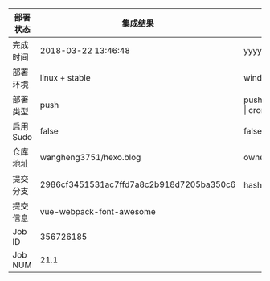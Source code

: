 部署状态 | 集成结果 | 参考值
---|---|---
完成时间 | 2018-03-22 13:46:48 | yyyy-mm-dd hh:mm:ss
部署环境 | linux + stable | window \| linux + stable
部署类型 | push | push \| pull_request \| api \| cron
启用Sudo | false | false \| true
仓库地址 | wangheng3751/hexo.blog | owner_name/repo_name
提交分支 | 2986cf3451531ac7ffd7a8c2b918d7205ba350c6 | hash 16位
提交信息 | vue-webpack-font-awesome |
Job ID   | 356726185 | 
Job NUM  | 21.1 | 

